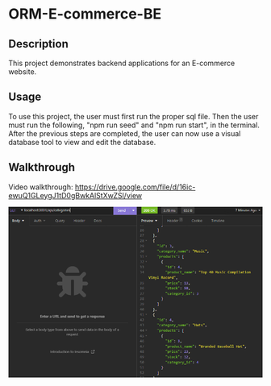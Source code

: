 # ORM-E-commerce-BE

## Description
This project demonstrates backend applications for an E-commerce website.

## Usage
To use this project, the user must first run the proper sql file. 
Then the user must run the following, "npm run seed" and "npm run start", in the terminal.
After the previous steps are completed, the user can now use a visual database tool to view and edit the database.

## Walkthrough

Video walkthrough: https://drive.google.com/file/d/16ic-ewuQ1GLeygJ1tD0gBwkAlStXwZSl/view 

![](assets/images/e-com.PNG)

